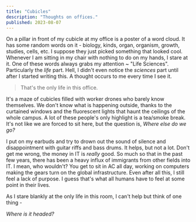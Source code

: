 ```yaml
---
title: "Cubicles"
description: "Thoughts on offices."
published: 2023-08-07
---
```

On a pillar in front of my cubicle at my office is a poster of a word cloud. It
has some random words on it - biology, kinds, organ, organism, growth, studies,
cells, etc. I suppose they just picked something that looked cool. Whenever I
am sitting in my chair with nothing to do on my hands, I stare at it. One of
these words always grabs my attention ~ "Life Sciences". Particularly the
_life_ part. Hell, I didn't even notice the _sciences_ part until after I
started writing this. A thought occurs to me every time I see it.

> That's the only life in this office.

It's a maze of cubicles filled with worker drones who barely know themselves.
We don't know what is happening outside, thanks to the curtained windows and the
fluorescent lights that haunt the ceilings of the whole campus. A lot of these
people's only highlight is a tea/smoke break. It's not like we are forced to
sit here, but the question is, _Where else do we go?_

I put on my earbuds and try to drown out the sound of silence and
disappointment with guitar riffs and bass drums. It helps, but not a lot. Don't
get me wrong, the money in IT is _*really*_ good. So much so that in the past
few years, there has been a heavy influx of immigrants from other fields into
IT. I mean, who wouldn't? You get to sit in AC all day, working on computers
making the gears turn on the global infrastructure. Even after all this, I
still feel a lack of purpose. I guess that's what all humans have to feel at
some point in their lives. 

As I stare blankly at the only life in this room, I can't help but think of one
thing -

_Where is it headed?_
